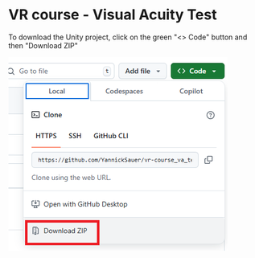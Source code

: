 # VR course - Visual Acuity Test
To download the Unity project, click on the green "<> Code" button and then "Download ZIP"

![download](./download.png)
